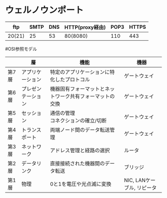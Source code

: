 # ウェルノウンポート
|ftp|SMTP|DNS|HTTP(proxy経由)|POP3|HTTPS|
|---|---|---|---|---|---|
|20(21)|25|53|80(8080)|110|443|



#OSI参照モデル

||層|機能|機器|
|---|---|---|---|
|第7層|アプリケーション|特定のアプリケーションに特化したプロトコル|ゲートウェイ|
|第6層|プレゼンテーション|機器固有フォーマットとネットワーク共有フォーマットの交換|ゲートウェイ|
|第5層|セッション|通信の管理<br>コネクションの確立/切断|ゲートウェイ|
|第4層|トランスポート|両端ノード間のデータ転送管理|ゲートウェイ|
|第3層|ネットワーク|アドレス管理と経路の選択|ルータ|
|第2層|データリンク|直接接続された機器間のデータ転送|ブリッジ|
|第1層|物理|0と1を電圧や光点滅に変換|NIC, LANケーブル, リピータ|

